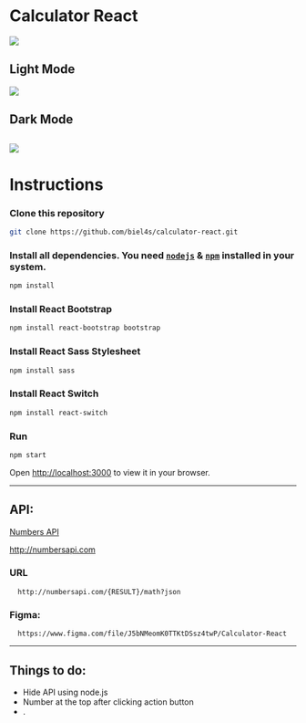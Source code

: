 # Calculator React

![](https://i.imgur.com/ihkQZbJ.gif)

## Light Mode
![](https://i.imgur.com/Fnd5P9p.png)

## Dark Mode
![](https://i.imgur.com/jDEDhPH.png)
---
# Instructions

### Clone this repository

```bash 
git clone https://github.com/biel4s/calculator-react.git 
```
### Install all dependencies. You need [`nodejs`](https://nodejs.org/en/) & [`npm`](https://www.npmjs.com/) installed in your system.

```bash
npm install
```

### Install React Bootstrap 
  
```bash 
npm install react-bootstrap bootstrap
```

### Install React Sass Stylesheet
  
```bash 
npm install sass
```

### Install React Switch

```bash 
npm install react-switch
```

### Run
```bash
npm start
```
Open [http://localhost:3000](http://localhost:3000) to view it in your browser.

---

## API:
  [Numbers API](http://numbersapi.com)
  
  http://numbersapi.com
  
### URL 
```
  http://numbersapi.com/{RESULT}/math?json
```

### Figma: 
```
  https://www.figma.com/file/J5bNMeomK0TTKtDSsz4twP/Calculator-React
```
  
---

## Things to do: 
- Hide API using node.js
- Number at the top after clicking action button
- .
